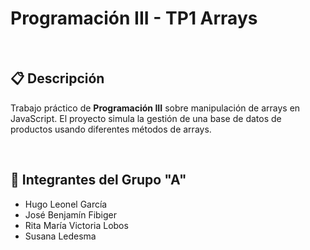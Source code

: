 # Programación III - TP1 Arrays

<br>

## 📋 Descripción

Trabajo práctico de **Programación III** sobre manipulación de arrays en JavaScript. El proyecto simula la gestión de una base de datos de productos usando diferentes métodos de arrays.

<br>

## 👥 Integrantes del Grupo "A"

- Hugo Leonel García
- José Benjamín Fibiger  
- Rita María Victoria Lobos
- Susana Ledesma
